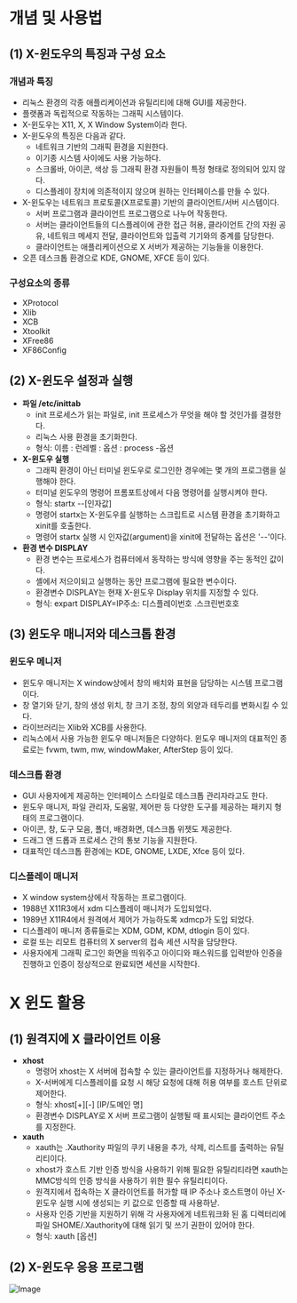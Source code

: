 # 개념 및 사용법
## (1) X-윈도우의 특징과 구성 요소
### 개념과 특징
- 리눅스 환경의 각종 애플리케이션과 유틸리티에 대해 GUI를 제공한다.
- 플랫폼과 독립적으로 작동하는 그래픽 시스템이다.
- X-윈도우는 X11, X, X Window System이라 한다.
- X-윈도우의 특징은 다음과 같다.
  - 네트워크 기반의 그래픽 환경을 지원한다.
  - 이기종 시스템 사이에도 사용 가능하다.
  - 스크롤바, 아이콘, 색상 등 그래픽 환경 자원들이 특정 형태로 정의되어 있지 않다.
  - 디스플레이 장치에 의존적이지 않으며 원하는 인터페이스를 만들 수 있다.
- X-윈도우는 네트워크 프로토콜(X프로토콜) 기반의 클라이언트/서버 시스템이다.
  - 서버 프로그램과 클라이언트 프로그램으로 나누어 작동한다.
  - 서버는 클라이언트들의 디스플레이에 관한 접근 허용, 클라이언트 간의 자원 공유, 네트워크 메세지 전달, 클라이언트와 입출력 기기와의 중계를 담당한다.
  - 클라이언트는 애플리케이션으로 X 서버가 제공하는 기능들을 이용한다.
- 오픈 데스크톱 환경으로 KDE, GNOME, XFCE 등이 있다.
### 구성요소의 종류
- XProtocol
- Xlib
- XCB
- Xtoolkit
- XFree86
- XF86Config

## (2) X-윈도우 설정과 실행
- **파일 /etc/inittab**
  - init 프로세스가 읽는 파일로, init 프로세스가 무엇을 해야 할 것인가를 결정한다.
  - 리눅스 사용 환경을 초기화한다.
  - 형식: 이름 : 런레벨 : 옵션 : process -옵션
- **X-윈도우 실행**
  - 그래픽 환경이 아닌 터미널 윈도우로 로그인한 경우에는 몇 개의 프로그램을 실행해야 한다.
  - 터미널 윈도우의 명령어 프롬포트상에서 다음 명령어를 실행시켜야 한다.
  - 형식: startx --[인자값]
  - 명령어 startx는 X-윈도우를 실행하는 스크립트로 시스템 환경을 초기화하고 xinit를 호출한다.
  - 명령어 startx 실행 시 인자값(argument)을 xinit에 전달하는 옵션은 '--'이다.
- **환경 변수 DISPLAY**
  - 환경 변수는 프로세스가 컴퓨터에서 동작하는 방식에 영향을 주는 동적인 값이다.
  - 셸에서 저으이되고 실행하는 동안 프로그램에 필요한 변수이다.
  - 환경변수 DISPLAY는 현재 X-윈도우 Display 위치를 지정할 수 있다.
  - 형식: expart DISPLAY=IP주소: 디스플레이번호 .스크린번호호

## (3) 윈도우 매니저와 데스크톱 환경
###  윈도우 메니저
- 윈도우 매니저는 X window상에서 창의 배치와 표현을 담당하는 시스템 프로그램이다.
- 창 열기와 닫기, 창의 생성 위치, 창 크기 조정, 창의 외양과 테두리를 변화시킬 수 있다.
- 라이브러리는 Xlib와 XCB를 사용한다.
- 리눅스에서 사용 가능한 윈도우 매니저들은 다양하다. 윈도우 매니저의 대표적인 종료로는 fvwm, twm, mw, windowMaker, AfterStep 등이 있다.
### 데스크톱 환경
- GUI 사용자에게 제공하는 인터페이스 스타일로 데스크톱 관리자라고도 한다.
- 윈도우 매니저, 파일 관리자, 도움말, 제어판 등 다양한 도구를 제공하는 패키지 형태의 프로그램이다.
- 아이콘, 창, 도구 모음, 폴더, 배경화면, 데스크톱 위젯도 제공한다.
- 드래그 앤 드롭과 프로세스 간의 통보 기능을 지원한다.
- 대표적인 데스크톱 환경에는 KDE, GNOME, LXDE, Xfce 등이 있다.
### 디스플레이 매니저
- X window system상에서 작동하는 프로그램이다.
- 1988년 X11R3에서 xdm 디스플레이 매니저가 도입되었다.
- 1989년 X11R4에서 원격에서 제어가 가능하도록 xdmcp가 도입 되었다.
- 디스플레이 매니저 종류들로는 XDM, GDM, KDM, dtlogin 등이 있다.
- 로컬 또는 리모트 컴퓨터의 X server의 접속 세션 시작을 담당한다.
- 사용자에게 그래픽 로그인 화면을 띄워주고 아이디와 패스워드를 입력받아 인증을 진행하고 인증이 정상적으로 완료되면 세션을 시작한다.

# X 윈도 활용
## (1) 원격지에 X 클라이언트 이용
- **xhost**
  - 명령어 xhost는 X 서버에 접속할 수 있는 클라이언트를 지정하거나 해제한다.
  - X-서버에게 디스플레이를 요청 시 해당 요청에 대해 허용 여부를 호스트 단위로 제어한다.
  - 형식: xhost[+][-] [IP/도메인 명]
  - 환경변수 DISPLAY로 X 서버 프로그램이 실행될 때 표시되는 클라이언트 주소를 지정한다.
- **xauth**
  - xauth는 .Xauthority 파일의 쿠키 내용을 추가, 삭제, 리스트를 출력하는 유틸리티이다.
  - xhost가 호스트 기반 인증 방식을 사용하기 위해 필요한 유틸리티라면 xauth는 MMC방식의 인증 방식을 사용하기 위한 필수 유틸리티이다.
  - 원격지에서 접속하는 X 클라이언트를 허가할 때 IP 주소나 호스트명이 아닌 X-윈도우 실행 시에 생성되는 키 값으로 인증할 때 사용하낟.
  - 사용자 인증 기반을 지원하기 위해 각 사용자에게 네트워크화 된 홈 디렉터리에 파일 SHOME/.Xauthority에 대해 읽기 및 쓰기 권한이 있어야 한다.
  - 형식: xauth [옵션]

## (2) X-윈도우 응용 프로그램
![Image](https://github.com/user-attachments/assets/dd8400c1-4272-4645-93bf-ef2ab26dd4d0)